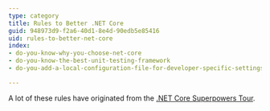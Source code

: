 ```yaml
---
type: category
title: Rules to Better .NET Core
guid: 948973d9-f2a6-40d1-8e4d-90edb5e85416
uid: rules-to-better-net-core
index:
- do-you-know-why-you-choose-net-core
- do-you-know-the-best-unit-testing-framework
- do-you-add-a-local-configuration-file-for-developer-specific-settings

---
```

<p>A lot of these rules have originated from the <a href="https&#58;//www.ssw.com.au/ssw/Events/Training/NET-Core-Superpowers-Tour.aspx">.NET Core&#160;Superpowers Tour​​</a>​​.<br></p>


